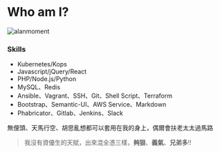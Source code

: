 # Who am I?

![alanmoment](https://lh5.googleusercontent.com/-YOqhJnoAA_I/UdRFJ8_E71I/AAAAAAAAAD4/cj3Qp8JWmQI/w600-h381-no/P1030418.JPG)

### Skills

* Kubernetes/Kops
* Javascript/jQuery/React
* PHP/Node.js/Python
* MySQL、Redis
* Ansible、Vagrant、SSH、Git、Shell Script、Terraform
* Bootstrap、Semantic-UI、AWS Service、Markdown
* Phabricator、Gitlab、Jenkins、Slack

無俚頭、天馬行空、胡思亂想都可以套用在我的身上，偶爾會扶老太太過馬路

> 我沒有資優生的天賦，出來混全憑三樣，**夠狠**、**義氣**、**兄弟多**!!



